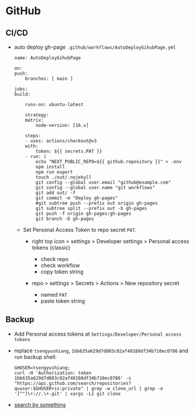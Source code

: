 # GitHub

## CI/CD

- auto deploy gh-page `.github/workflows/AutoDeployGihubPage.yml`


    ```
    name: AutoDeployGihubPage

    on:
    push:
        branches: [ main ]

    jobs:
    build:

        runs-on: ubuntu-latest

        strategy:
        matrix:
            node-version: [16.x]
            
        steps:
        - uses: actions/checkout@v3
        with:
            token: ${{ secrets.PAT }}
        - run: |
            echo "NEXT_PUBLIC_REPO=${{ github.repository }}" > .env
            npm install
            npm run export
            touch ./out/.nojekyll
            git config --global user.email "github@example.com"
            git config --global user.name "git workflows"
            git add out/ -f
            git commit -m "Deploy gh-pages"          
            #git subtree push --prefix out origin gh-pages
            git subtree split --prefix out -b gh-pages
            git push -f origin gh-pages:gh-pages
            git branch -D gh-pages
    ```

    - Set Personal Access Token to repo secret `PAT`.

        * right top icon > settings >  Developer settings > Personal access tokens (classic)
            - check repo
            - check workflow
            - copy token string

        * repo > settings > Secrets > Actions > New repository secret
        
            - named `PAT`
            - paste token string

## Backup

- Add Personal access tokens at `Settings/Developer/Personal access tokens`
- replace `tsengyushiang`, `1bb635a629d7d803c02af48188df34b710ec0786` and run backup shell:

    ```
    GHUSER=tsengyushiang; 
    curl -H 'Authorization: token 1bb635a629d7d803c02af48188df34b710ec0786' -s "https://api.github.com/search/repositories?q=user:$GHUSER+is:private" | grep -w clone_url | grep -o '[^"]\+://.\+.git' | xargs -L1 git clone
    ```
- [search by something](https://docs.github.com/en/free-pro-team@latest/github/searching-for-information-on-github/searching-for-repositories)
